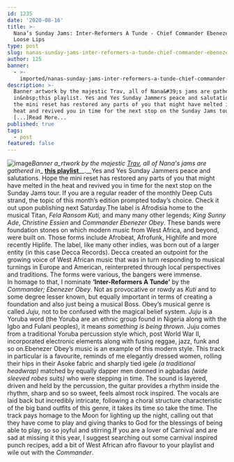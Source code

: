 ```yaml
---
id: 1235
date: '2020-08-16'
title: >-
  Nana’s Sunday Jams: Inter-Reformers A Tunde - Chief Commander Ebenezer Obey -
  Loose Lips
type: post
slug: nanas-sunday-jams-inter-reformers-a-tunde-chief-commander-ebenezer-obey
author: 125
banner:
  - >-
    imported/nanas-sunday-jams-inter-reformers-a-tunde-chief-commander-ebenezer-obey/image1235.jpeg
description: >-
  Banner artwork by the majestic Trav, all of Nana&#39;s jams are gathered
  in&nbsp;this playlist. Yes and Yes Sunday Jammers peace and salutations. Hope
  the mini reset has restored any parts of you that might have melted in the
  heat and revived you in time for the next stop on the Sunday Jams tour. If you
  [...]Read More...
published: true
tags:
  - post
featured: false
---
```

![image](../imported/nanas-sunday-jams-inter-reformers-a-tunde-chief-commander-ebenezer-obey/image1235.jpeg)_Banner a_rtwork by the majestic [Trav](https://www.backdownwarchild.co.uk/), all of Nana's jams are gathered in__ [__this playlist__](https://open.spotify.com/playlist/12UoQ8ov5i6P8BIfm2lOjS?si=jarAn1CXSEuYB9vAxJidOg)__.__Yes and Yes Sunday Jammers peace and salutations. Hope the mini reset has restored any parts of you that might have melted in the heat and revived you in time for the next stop on the Sunday Jams tour. If you are a regular reader of the monthly Deep Cuts strand, the topic of this month’s edition prompted today’s choice. Check it out upon publishing next Saturday.The label is Afrodisia home to the musical Titan, _Fela Ransom Kuti,_ and many many other legends; _King Sunny Ade_, _Christine Essien_ and _Commander Ebenezer Obey_. These bands were foundation stones on which modern music from West Africa, and beyond, were built on. Those forms include Afrobeat, Afrofunk, Highlife and more recently Hiplife. The label, like many other indies, was born out of a larger entity (in this case Decca Records). Decca created an outpoint for the growing voice of West African music that was in turn responding to musical turnings in Europe and American, reinterpreted through local perspectives and traditions. The forms were various, the bangers were immense.  
In homage to that, I nominate **‘Inter-Reformers A Tunde’** by the _Commander; Ebenezer Obey_. Not as provocative or rowdy as _Kuti_ and to some degree lesser known, but equally important in terms of creating a foundation and also just being a musical Boss. Obey’s musical genre is called _Juju,_ not to be confused with the magical belief system. _Juju_ is a Yoruba word (the Yoruba are an ethnic group found in Nigeria along with the Igbo and Fulani peoples), it means _something is being thrown_. Juju comes from a traditional Yoruba percussion style which, post World War II, incorporated electronic elements along with fusing reggae, jazz, funk and so on.Ebenezer Obey’s music is an example of this modern style. This track in particular is a favourite, reminds of me elegantly dressed women, rolling their hips in their Asoke fabric and sharply tied igele _(a traditional headwrap)_ matched by equally dapper men donned in agbadas _(wide sleeved robes suits)_ who were stepping in time. The sound is layered, driven and held by the percussion, the guitar provides a rhythm inside the rhythm, sharp and so so sweet, feels almost rock inspired. The vocals are laid back but incredibly intricate, following a choral structure characteristic of the big band outfits of this genre, it takes its time so take the time. The track pays homage to the Moon for lighting up the night, calling out that they have come to play and giving thanks to God for the blessings of being able to play, so so joyful and stirring.If you are a lover of Carnival and are sad at missing it this year, I suggest searching out some carnival inspired punch recipes, add a bit of West African afro flavour to your playlist and wile out with the _Commander_.